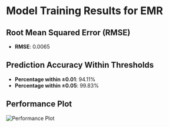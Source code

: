 # Model Training Results for EMR

## Root Mean Squared Error (RMSE)
- **RMSE**: 0.0065

## Prediction Accuracy Within Thresholds
- **Percentage within ±0.01**: 94.11%
- **Percentage within ±0.05**: 99.83%

## Performance Plot
![Performance Plot](../imgs/EMR.png)
